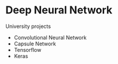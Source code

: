 # Deep Neural Network
University projects
* Convolutional Neural Network
* Capsule Network
* Tensorflow
* Keras
